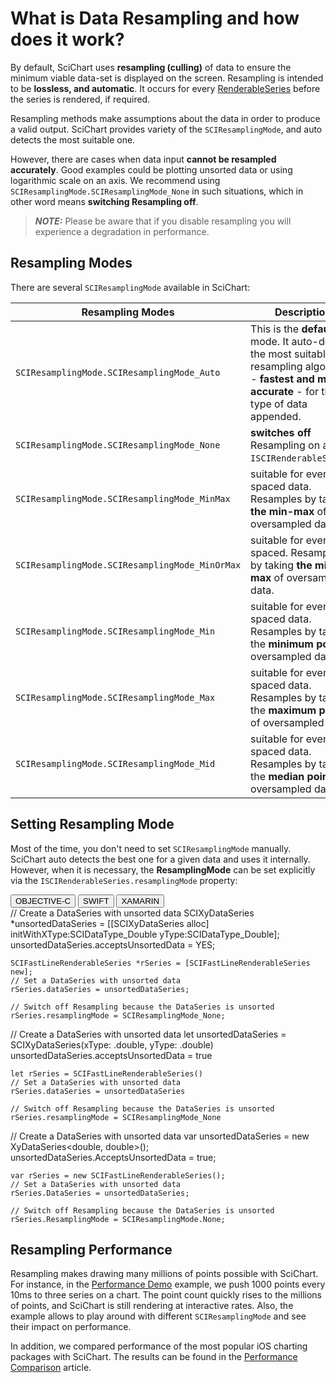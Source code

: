 # What is Data Resampling and how does it work?
By default, SciChart uses **resampling (culling)** of data to ensure the minimum viable data-set is displayed on the screen. Resampling is intended to be **lossless, and automatic**. It occurs for every [RenderableSeries](renderableseries-apis.html) before the series is rendered, if required.

Resampling methods make assumptions about the data in order to produce a valid output. SciChart provides variety of the `SCIResamplingMode`, and auto detects the most suitable one. 

However, there are cases when data input **cannot be resampled accurately**. Good examples could be plotting unsorted data or using logarithmic scale on an axis. We recommend using `SCIResamplingMode.SCIResamplingMode_None` in such situations, which in other word means **switching Resampling off**.

> **_NOTE:_** Please be aware that if you disable resampling you will experience a degradation in performance.

## Resampling Modes
There are several `SCIResamplingMode` available in SciChart:

| **Resampling Modes**                                          | **Description**                                                                                                                            |
| ------------------------------------------------------------- | ------------------------------------------------------------------------------------------------------------------------------------------ |
| `SCIResamplingMode.SCIResamplingMode_Auto`                    | This is the **default** mode. It auto-detects the most suitable resampling algorithm - **fastest and most accurate** - for the type of data appended. |
| `SCIResamplingMode.SCIResamplingMode_None`                    | **switches off** Resampling on a `ISCIRenderableSeries`.                                                                                   |
| `SCIResamplingMode.SCIResamplingMode_MinMax`                  | suitable for evenly-spaced data. Resamples by taking **the min-max** of oversampled data.                                                  |
| `SCIResamplingMode.SCIResamplingMode_MinOrMax`                | suitable for evenly-spaced. Resamples by taking **the min or max** of oversampled data.                                                    |
| `SCIResamplingMode.SCIResamplingMode_Min`                     | suitable for evenly-spaced data. Resamples by taking the **minimum point** of oversampled data.                                            |
| `SCIResamplingMode.SCIResamplingMode_Max`                     | suitable for evenly-spaced data. Resamples by taking the **maximum point** of oversampled data.                                            |
| `SCIResamplingMode.SCIResamplingMode_Mid`                     | suitable for evenly-spaced data. Resamples by taking the **median point** of oversampled data.                                             |

## Setting Resampling Mode
Most of the time, you don't need to set `SCIResamplingMode` manually. SciChart auto detects the best one for a given data and uses it internally. However, when it is necessary, the **ResamplingMode** can be set explicitly via the `ISCIRenderableSeries.resamplingMode` property:

<div class="code-snippet-tabs">
  <button class="code-snippet-tab" onclick="showCodeFor(event, 'objectivec')">OBJECTIVE-C</button>
  <button class="code-snippet-tab" onclick="showCodeFor(event, 'swift')">SWIFT</button>
  <button class="code-snippet-tab" onclick="showCodeFor(event, 'cs')">XAMARIN</button>
</div>
<div class="code-snippet" id="objectivec">
    // Create a DataSeries with unsorted data
    SCIXyDataSeries *unsortedDataSeries = [[SCIXyDataSeries alloc] initWithXType:SCIDataType_Double yType:SCIDataType_Double];
    unsortedDataSeries.acceptsUnsortedData = YES;
    
    SCIFastLineRenderableSeries *rSeries = [SCIFastLineRenderableSeries new];
    // Set a DataSeries with unsorted data
    rSeries.dataSeries = unsortedDataSeries;
    
    // Switch off Resampling because the DataSeries is unsorted
    rSeries.resamplingMode = SCIResamplingMode_None;
</div>
<div class="code-snippet" id="swift">
    // Create a DataSeries with unsorted data
    let unsortedDataSeries = SCIXyDataSeries(xType: .double, yType: .double)
    unsortedDataSeries.acceptsUnsortedData = true
    
    let rSeries = SCIFastLineRenderableSeries()
    // Set a DataSeries with unsorted data
    rSeries.dataSeries = unsortedDataSeries
    
    // Switch off Resampling because the DataSeries is unsorted
    rSeries.resamplingMode = SCIResamplingMode_None
</div>
<div class="code-snippet" id="cs">
    // Create a DataSeries with unsorted data
    var unsortedDataSeries = new XyDataSeries&lt;double, double&gt;();
    unsortedDataSeries.AcceptsUnsortedData = true;

    var rSeries = new SCIFastLineRenderableSeries();
    // Set a DataSeries with unsorted data
    rSeries.DataSeries = unsortedDataSeries;

    // Switch off Resampling because the DataSeries is unsorted
    rSeries.ResamplingMode = SCIResamplingMode.None;
</div>

## Resampling Performance
Resampling makes drawing many millions of points possible with SciChart. For instance, in the [Performance Demo](https://www.scichart.com/example/ios-3x-series-perfomance-demo/) example, we push 1000 points every 10ms to three series on a chart. The point count quickly rises to the millions of points, and SciChart is still rendering at interactive rates. Also, the example allows to play around with different `SCIResamplingMode` and see their impact on performance.

In addition, we compared performance of the most popular iOS charting packages with SciChart. The results can be found in the [Performance Comparison](https://www.scichart.com/ios-chart-metal-opengl-performance/) article.

